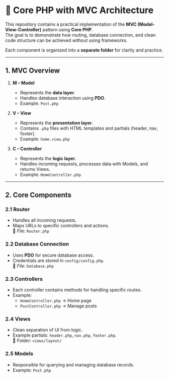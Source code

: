 # 📌 Core PHP with MVC Architecture

This repository contains a practical implementation of the **MVC (Model-View-Controller)** pattern using **Core PHP**.  
The goal is to demonstrate how routing, database connection, and clean code structure can be achieved without using frameworks.  

Each component is organized into a **separate folder** for clarity and practice.

---

## **1. MVC Overview**

1. **M – Model**  
   - Represents the **data layer**.  
   - Handles database interaction using **PDO**.  
   - Example: `Post.php`  

2. **V – View**  
   - Represents the **presentation layer**.  
   - Contains `.php` files with HTML templates and partials (header, nav, footer).  
   - Example: `home.view.php`  

3. **C – Controller**  
   - Represents the **logic layer**.  
   - Handles incoming requests, processes data with Models, and returns Views.  
   - Example: `HomeController.php`


---

## **2. Core Components**

### **2.1 Router**
- Handles all incoming requests.
- Maps URLs to specific controllers and actions.  
📂 *File:* `Router.php`

### **2.2 Database Connection**
- Uses **PDO** for secure database access.  
- Credentials are stored in `config/config.php`.  
📂 *File:* `Database.php`

### **2.3 Controllers**
- Each controller contains methods for handling specific routes.  
- Example:  
  - `HomeController.php` → Home page  
  - `PostController.php` → Manage posts  

### **2.4 Views**
- Clean separation of UI from logic.  
- Example partials: `header.php`, `nav.php`, `footer.php`.  
📂 *Folder:* `views/layout/`

### **2.5 Models**
- Responsible for querying and managing database records.  
- Example: `Post.php`


